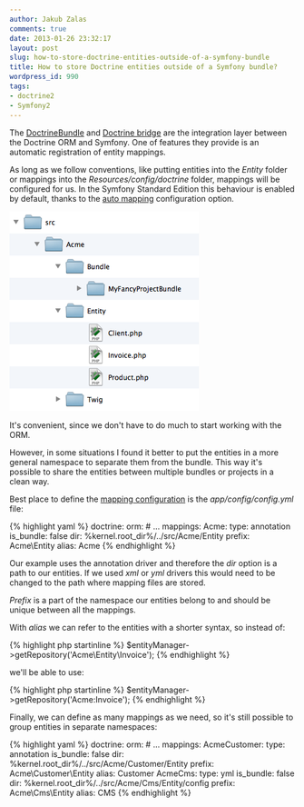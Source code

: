 ```yaml
---
author: Jakub Zalas
comments: true
date: 2013-01-26 23:32:17
layout: post
slug: how-to-store-doctrine-entities-outside-of-a-symfony-bundle
title: How to store Doctrine entities outside of a Symfony bundle?
wordpress_id: 990
tags:
- doctrine2
- Symfony2
---
```


The [DoctrineBundle](https://github.com/doctrine/DoctrineBundle) and [Doctrine bridge](https://github.com/symfony/symfony/tree/master/src/Symfony/Bridge/Doctrine) are the integration layer between the Doctrine ORM and Symfony. One of features they provide is an automatic registration of entity mappings.

As long as we follow conventions, like putting entities into the _Entity_ folder or mappings into the _Resources/config/doctrine_ folder, mappings will be configured for us. In the Symfony Standard Edition this behaviour is enabled by default, thanks to the [auto mapping](http://symfony.com/doc/current/reference/configuration/doctrine.html#configuration-overview) configuration option.

<div class="text-center">
    <a href="http://zalas.eu/uploads/wp/2013/01/entities.png"><img src="/uploads/wp/2013/01/entities.png" title="Entities" alt="Entities" class="img-responsive" /></a>
</div>

It's convenient, since we don't have to do much to start working with the ORM.

However, in some situations I found it better to put the entities in a more general namespace to separate them from the bundle. This way it's possible to share the entities between multiple bundles or projects in a clean way.

Best place to define the [mapping configuration](http://symfony.com/doc/current/reference/configuration/doctrine.html#mapping-configuration) is the _app/config/config.yml_ file:

    
{% highlight yaml %}
doctrine:
    orm:
        # ...
        mappings:
            Acme:
                type: annotation
                is_bundle: false
                dir: %kernel.root_dir%/../src/Acme/Entity
                prefix: Acme\Entity
                alias: Acme
{% endhighlight %}


Our example uses the annotation driver and therefore the _dir_ option is a path to our entities. If we used _xml_ or _yml_ drivers this would need to be changed to the path where mapping files are stored.

_Prefix_ is a part of the namespace our entities belong to and should be unique between all the mappings.

With _alias_ we can refer to the entities with a shorter syntax, so instead of:

    
{% highlight php startinline %}
$entityManager->getRepository('Acme\Entity\Invoice');
{% endhighlight %}


we'll be able to use:

    
{% highlight php startinline %}
$entityManager->getRepository('Acme:Invoice');
{% endhighlight %}


Finally, we can define as many mappings as we need, so it's still possible to group entities in separate namespaces:

    
{% highlight yaml %}
doctrine:
    orm:
        # ...
        mappings:
            AcmeCustomer:
                type: annotation
                is_bundle: false
                dir: %kernel.root_dir%/../src/Acme/Customer/Entity
                prefix: Acme\Customer\Entity
                alias: Customer
            AcmeCms:
                type: yml
                is_bundle: false
                dir: %kernel.root_dir%/../src/Acme/Cms/Entity/config
                prefix: Acme\Cms\Entity
                alias: CMS
{% endhighlight %}
